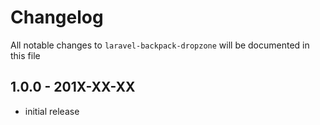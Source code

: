 # Changelog

All notable changes to `laravel-backpack-dropzone` will be documented in this file

## 1.0.0 - 201X-XX-XX

- initial release
